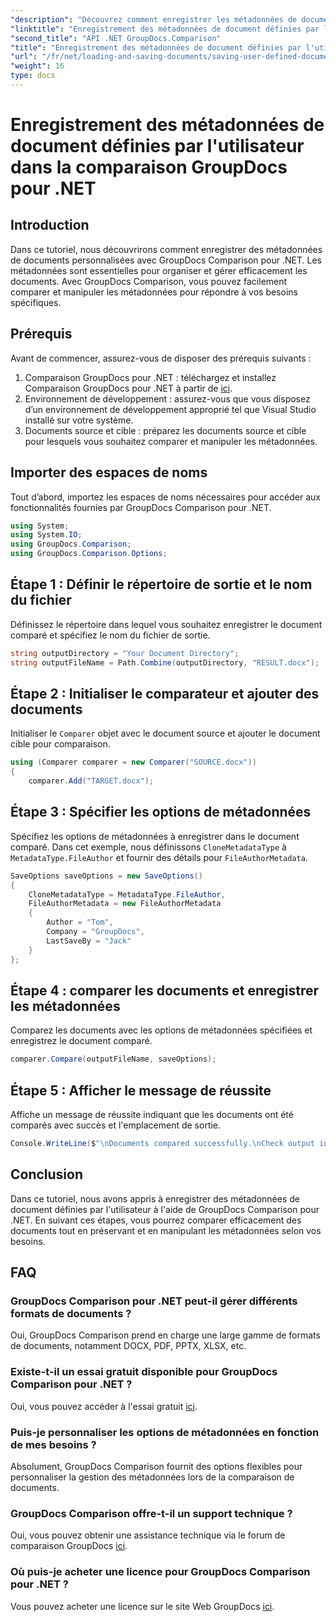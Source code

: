 ```yaml
---
"description": "Découvrez comment enregistrer les métadonnées de documents définies par l'utilisateur avec GroupDocs Comparison pour .NET. Comparez et manipulez facilement les métadonnées grâce à des instructions détaillées."
"linktitle": "Enregistrement des métadonnées de document définies par l'utilisateur dans la comparaison GroupDocs pour .NET"
"second_title": "API .NET GroupDocs.Comparison"
"title": "Enregistrement des métadonnées de document définies par l'utilisateur dans la comparaison GroupDocs pour .NET"
"url": "/fr/net/loading-and-saving-documents/saving-user-defined-document-metadata/"
"weight": 16
type: docs
---
```

# Enregistrement des métadonnées de document définies par l'utilisateur dans la comparaison GroupDocs pour .NET

## Introduction
Dans ce tutoriel, nous découvrirons comment enregistrer des métadonnées de documents personnalisées avec GroupDocs Comparison pour .NET. Les métadonnées sont essentielles pour organiser et gérer efficacement les documents. Avec GroupDocs Comparison, vous pouvez facilement comparer et manipuler les métadonnées pour répondre à vos besoins spécifiques.
## Prérequis
Avant de commencer, assurez-vous de disposer des prérequis suivants :
1. Comparaison GroupDocs pour .NET : téléchargez et installez Comparaison GroupDocs pour .NET à partir de [ici](https://releases.groupdocs.com/comparison/net/).
2. Environnement de développement : assurez-vous que vous disposez d’un environnement de développement approprié tel que Visual Studio installé sur votre système.
3. Documents source et cible : préparez les documents source et cible pour lesquels vous souhaitez comparer et manipuler les métadonnées.

## Importer des espaces de noms
Tout d’abord, importez les espaces de noms nécessaires pour accéder aux fonctionnalités fournies par GroupDocs Comparison pour .NET.
```csharp
using System;
using System.IO;
using GroupDocs.Comparison;
using GroupDocs.Comparison.Options;
```
## Étape 1 : Définir le répertoire de sortie et le nom du fichier
Définissez le répertoire dans lequel vous souhaitez enregistrer le document comparé et spécifiez le nom du fichier de sortie.
```csharp
string outputDirectory = "Your Document Directory";
string outputFileName = Path.Combine(outputDirectory, "RESULT.docx");
```
## Étape 2 : Initialiser le comparateur et ajouter des documents
Initialiser le `Comparer` objet avec le document source et ajouter le document cible pour comparaison.
```csharp
using (Comparer comparer = new Comparer("SOURCE.docx"))
{
    comparer.Add("TARGET.docx");
```
## Étape 3 : Spécifier les options de métadonnées
Spécifiez les options de métadonnées à enregistrer dans le document comparé. Dans cet exemple, nous définissons `CloneMetadataType` à `MetadataType.FileAuthor` et fournir des détails pour `FileAuthorMetadata`.
```csharp
SaveOptions saveOptions = new SaveOptions()
{
    CloneMetadataType = MetadataType.FileAuthor,
    FileAuthorMetadata = new FileAuthorMetadata
    {
        Author = "Tom",
        Company = "GroupDocs",
        LastSaveBy = "Jack"
    }
};
```
## Étape 4 : comparer les documents et enregistrer les métadonnées
Comparez les documents avec les options de métadonnées spécifiées et enregistrez le document comparé.
```csharp
comparer.Compare(outputFileName, saveOptions);
```
## Étape 5 : Afficher le message de réussite
Affiche un message de réussite indiquant que les documents ont été comparés avec succès et l'emplacement de sortie.
```csharp
Console.WriteLine($"\nDocuments compared successfully.\nCheck output in {outputDirectory}.");
```

## Conclusion
Dans ce tutoriel, nous avons appris à enregistrer des métadonnées de document définies par l'utilisateur à l'aide de GroupDocs Comparison pour .NET. En suivant ces étapes, vous pourrez comparer efficacement des documents tout en préservant et en manipulant les métadonnées selon vos besoins.
## FAQ
### GroupDocs Comparison pour .NET peut-il gérer différents formats de documents ?
Oui, GroupDocs Comparison prend en charge une large gamme de formats de documents, notamment DOCX, PDF, PPTX, XLSX, etc.
### Existe-t-il un essai gratuit disponible pour GroupDocs Comparison pour .NET ?
Oui, vous pouvez accéder à l'essai gratuit [ici](https://releases.groupdocs.com/).
### Puis-je personnaliser les options de métadonnées en fonction de mes besoins ?
Absolument, GroupDocs Comparison fournit des options flexibles pour personnaliser la gestion des métadonnées lors de la comparaison de documents.
### GroupDocs Comparison offre-t-il un support technique ?
Oui, vous pouvez obtenir une assistance technique via le forum de comparaison GroupDocs [ici](https://forum.groupdocs.com/c/comparison/12).
### Où puis-je acheter une licence pour GroupDocs Comparison pour .NET ?
Vous pouvez acheter une licence sur le site Web GroupDocs [ici](https://purchase.groupdocs.com/buy).